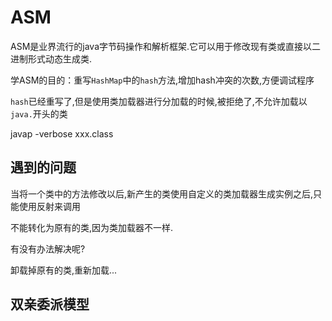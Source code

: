 #  ASM

ASM是业界流行的java字节码操作和解析框架.它可以用于修改现有类或直接以二进制形式动态生成类.



学ASM的目的：重写`HashMap`中的`hash`方法,增加hash冲突的次数,方便调试程序


`hash`已经重写了,但是使用类加载器进行分加载的时候,被拒绝了,不允许加载以`java.`开头的类


javap -verbose xxx.class


## 遇到的问题
当将一个类中的方法修改以后,新产生的类使用自定义的类加载器生成实例之后,只能使用反射来调用

不能转化为原有的类,因为类加载器不一样.

有没有办法解决呢?

卸载掉原有的类,重新加载...

## 双亲委派模型










